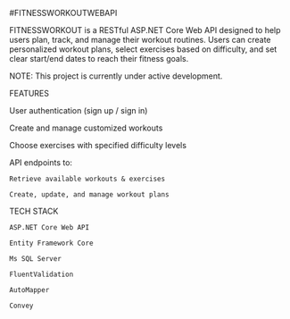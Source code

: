 #FITNESSWORKOUTWEBAPI

FITNESSWORKOUT is a RESTful ASP.NET Core Web API designed to help users plan, track, and manage their workout routines. Users can create personalized workout plans, select exercises based on difficulty, and set clear start/end dates to reach their fitness goals.

NOTE: This project is currently under active development.

FEATURES

User authentication (sign up / sign in)

Create and manage customized workouts

Choose exercises with specified difficulty levels

API endpoints to:

    Retrieve available workouts & exercises
    
    Create, update, and manage workout plans
TECH STACK

    ASP.NET Core Web API
    
    Entity Framework Core 
    
    Ms SQL Server 
    
    FluentValidation 
    
    AutoMapper 
    
    Convey 
